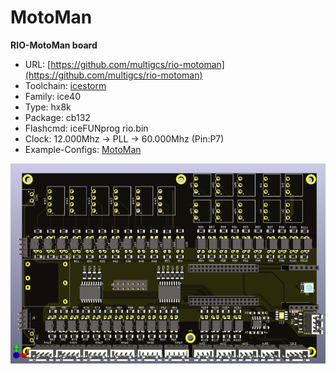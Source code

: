 # MotoMan
**RIO-MotoMan board**

* URL: [https://github.com/multigcs/rio-motoman](https://github.com/multigcs/rio-motoman)
* Toolchain: [icestorm](../../generator/toolchains/icestorm/README.md)
* Family: ice40
* Type: hx8k
* Package: cb132
* Flashcmd: iceFUNprog rio.bin
* Clock: 12.000Mhz -> PLL -> 60.000Mhz (Pin:P7)
* Example-Configs: [MotoMan](../../configs/MotoMan)

![board.png](board.png)

